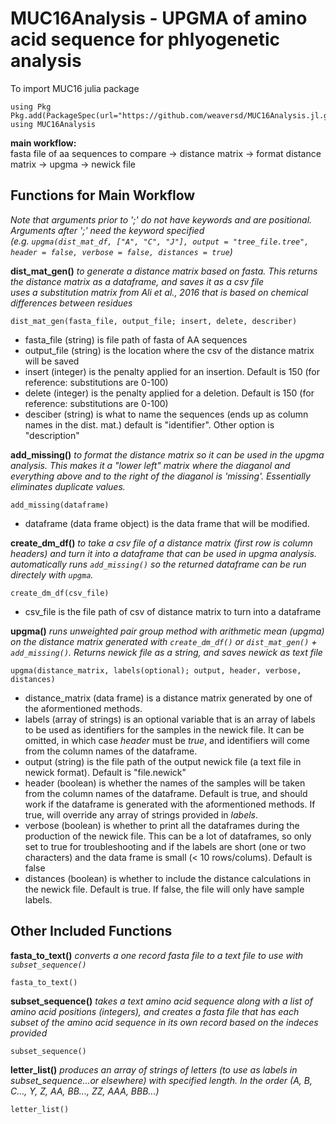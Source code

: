 # MUC16Analysis - UPGMA of amino acid sequence for phlyogenetic analysis


To import MUC16 julia package

```
using Pkg
Pkg.add(PackageSpec(url="https://github.com/weaversd/MUC16Analysis.jl.git"))
using MUC16Analysis
```


**main workflow:**  
fasta file of aa sequences to compare -> distance matrix -> format distance matrix -> upgma -> newick file


## Functions for Main Workflow  
*Note that arguments prior to ';' do not have keywords and are positional. Arguments after ';' need the keyword specified  
(e.g. `upgma(dist_mat_df, ["A", "C", "J"], output = "tree_file.tree", header = false, verbose = false, distances = true`)*

**dist_mat_gen()**
*to generate a distance matrix based on fasta. This returns the distance matrix as a dataframe, and saves it as a csv file*  
*uses a substitution matrix from Ali et al., 2016 that is based on chemical differences between residues*
```
dist_mat_gen(fasta_file, output_file; insert, delete, describer)
```
* fasta_file (string) is file path of fasta of AA sequences  
* output_file (string) is the location where the csv of the distance matrix will be saved  
* insert (integer) is the penalty applied for an insertion. Default is 150 (for reference: substitutions are 0-100)  
* delete (integer) is the penalty applied for a deletion. Default is 150 (for reference: substitutions are 0-100)  
* desciber (string) is what to name the sequences (ends up as column names in the dist. mat.) default is "identifier". Other option is "description"  


**add_missing()**
*to format the distance matrix so it can be used in the upgma analysis. This makes it a "lower left" matrix where the diaganol and everything above and to the right of the diaganol is 'missing'. Essentially eliminates duplicate values.*
```
add_missing(dataframe)
```
* dataframe (data frame object) is the data frame that will be  modified.


**create_dm_df()**
*to take a csv file of a distance matrix (first row is column headers) and turn it into a dataframe that can be used in upgma analysis. automatically runs `add_missing()` so the returned dataframe can be run directely with `upgma`.*
```
create_dm_df(csv_file)
```
* csv_file is the file path of csv of distance matrix to turn into a dataframe


**upgma()**
*runs unweighted pair group method with arithmetic mean (upgma) on the distance matrix generated with `create_dm_df()` or `dist_mat_gen()` + `add_missing()`. Returns newick file as a string, and saves newick as text file*
```
upgma(distance_matrix, labels(optional); output, header, verbose, distances)
```
* distance_matrix (data frame) is a distance matrix generated by one of the aformentioned methods.
* labels (array of strings) is an optional variable that is an array of labels to be used as identifiers for the samples in the newick file. It can be omitted, in which case *header* must be *true*, and identifiers will come from the column names of the dataframe.
* output (string) is the file path of the output newick file (a text file in newick format). Default is "file.newick"
* header (boolean) is whether the names of the samples will be taken from the column names of the dataframe. Default is true, and should work if the dataframe is generated with the aformentioned methods. If true, will override any array of strings provided in *labels*.
* verbose (boolean) is whether to print all the dataframes during the production of the newick file. This can be a lot of dataframes, so only set to true for troubleshooting and if the labels are short (one or two characters) and the data frame is small (< 10 rows/colums). Default is false
* distances (boolean) is whether to include the distance calculations in the newick file. Default is true. If false, the file will only have sample labels.

## Other Included Functions

**fasta_to_text()**
*converts a one record fasta file to a text file to use with `subset_sequence()`*
```
fasta_to_text()
```
**subset_sequence()**
*takes a text amino acid sequence along with a list of amino acid positions (integers), and creates a fasta file that has each subset of the amino acid sequence in its own record based on the indeces provided*
```
subset_sequence()
```
**letter_list()**
*produces an array of strings of letters (to use as labels in subset_sequence...or elsewhere) with specified length. In the order (A, B, C..., Y, Z, AA, BB..., ZZ, AAA, BBB...)*
```
letter_list()
```


